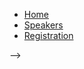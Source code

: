 <!-- docs/_sidebar.md -->

- [Home](/ "Home")
- [Speakers](speakers.md "Speakers")
- [Registration](registration.md "Registration")
<!-- - [Prerequisites](prerequisites.md "Prerequisites")
- **Day 1**
    - [DLCE](day1/dlce.md "Intro to DLCE")
    - [Research Data Management Helpdesk](day1/data_helpdesk.md "Research Data Management Helpdesk")
    - [Intro To Bash](day1/intro_to_bash.md)
    - [Conda and Jupyter](day1/conda.md "Conda and jupyter")
    - [Versioning with Git and GitHub](day1/git.md "Git Intro")
- **Day 2**
    - [Advanced Git](day2/advanced_git.md "Advanced Git")
    - [Workflow management systems](day2/snakemake.md "Workflow management systems")
    - [rrtools](https://nevrome.github.io/rrtools.tutorial.mpi2020 "Reproducible research with R packages")
    - [Capstone project](day2/capstone.md "Capstone")
    - [CLDF and CSVW](day2/cldf.md "CLDF and CSVW")
- [Code of conduct](code_conduct.md "Code of conduct")
- [Sponsors](sponsors.md "Sponsors") --> -->
<!-- - [Boilerplate](boilerplate.md "Boilerplate") -->
